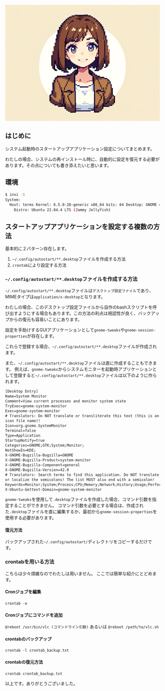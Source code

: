 ![](https://raw.githubusercontent.com/yKesamaru/crontab_and_system-reInstall/master/assets/eye-catch1.webp)
## はじめに
システム起動時のスタートアップアプリケーション設定についてまとめます。

わたしの場合、システムの再インストール時に、自動的に設定を復元する必要があります。その点についても書き添えたいと思います。

## 環境
```bash
$ inxi -S
System:
  Host: terms Kernel: 6.5.0-28-generic x86_64 bits: 64 Desktop: GNOME 42.9
    Distro: Ubuntu 22.04.4 LTS (Jammy Jellyfish)
```

## スタートアップアプリケーションを設定する複数の方法
基本的に２パターン存在します。
1. `~/.config/autostart/**.desktop`ファイルを作成する方法
2. `crontab`により設定する方法

### `~/.config/autostart/**.desktop`ファイルを作成する方法
`~/.config/autostart/**.desktop`ファイルは`デスクトップ設定ファイル`であり、MIMEタイプは`application/x-desktop`となります。

わたしの場合、このデスクトップ設定ファイルから自作のbashスクリプトを呼び出すようにする場合もあります。この方法の利点は視認性が良く、バックアップからの復元も容易いことにあります。

設定を手助けするGUIアプリケーションとして`gnome-tweaks`や`gnome-session-properties`が存在します。

これらで登録する場合、`~/.config/autostart/**.desktop`ファイルが作成されます。

また、`~/.config/autostart/**.desktop`ファイルは直に作成することもできます。
例えば、`gnome-tweaks`からシステムモニターを起動時アプリケーションとして登録すると`~/.config/autostart/**.desktop`ファイルは以下のように作られます。
```bash:~/.config/autostart/gnome-system-monitor.desktop
[Desktop Entry]
Name=System Monitor
Comment=View current processes and monitor system state
TryExec=gnome-system-monitor
Exec=gnome-system-monitor
# Translators: Do NOT translate or transliterate this text (this is an icon file name)!
Icon=org.gnome.SystemMonitor
Terminal=false
Type=Application
StartupNotify=true
Categories=GNOME;GTK;System;Monitor;
NotShowIn=KDE;
X-GNOME-Bugzilla-Bugzilla=GNOME
X-GNOME-Bugzilla-Product=system-monitor
X-GNOME-Bugzilla-Component=general
X-GNOME-Bugzilla-Version=42.0
# Translators: Search terms to find this application. Do NOT translate or localize the semicolons! The list MUST also end with a semicolon!
Keywords=Monitor;System;Process;CPU;Memory;Network;History;Usage;Performance;Task;Manager;Activity;
X-Ubuntu-Gettext-Domain=gnome-system-monitor
```
`gnome-tweaks`を使用して`.desktop`ファイルを作成した場合、コマンド引数を指定することができません。
コマンド引数を必要とする場合は、作成された`.desktop`ファイルを直に編集するか、最初から`gnome-session-properties`を使用する必要があります。

#### 復元方法
バックアップされた`~/.config/autostart/`ディレクトリをコピーするだけです。

### crontabを用いる方法
こちらは少々煩雑なのでわたしは用いません。
ここでは簡単な紹介にとどめます。
#### Cronジョブを編集
`crontab -e`
#### Cronジョブにコマンドを追加
`@reboot /usr/bin/vlc (コマンドライン引数)`
あるいは
`@reboot /path/to/vlc.sh`
#### crontabのバックアップ
`crontab -l crontab_backup.txt`
#### crontabの復元方法
`crontab crontab_backup.txt`

以上です。ありがとうございました。
